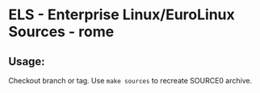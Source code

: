 # ELS - Enterprise Linux/EuroLinux Sources - rome
 
## Usage:
  Checkout branch or tag. Use `make sources` to recreate  SOURCE0 archive.
